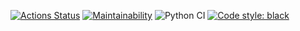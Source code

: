 [![Actions Status](https://github.com/mikitaglv/python-project-lvl1/workflows/hexlet-check/badge.svg)](https://github.com/mikitaglv/python-project-lvl1/actions)
[![Maintainability](https://api.codeclimate.com/v1/badges/c641368ca7d1ff1f5d91/maintainability)](https://codeclimate.com/github/mikitaglv/python-project-lvl1/maintainability)
![Python CI](https://github.com/mikitaglv/python-project-lvl1/workflows/Python%20CI/badge.svg)
[![Code style: black](https://img.shields.io/badge/code%20style-black-000000.svg)](https://github.com/psf/black)
